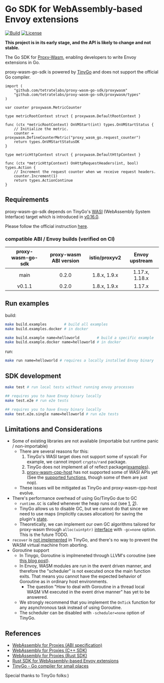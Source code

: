 # Go SDK for WebAssembly-based Envoy extensions
[![Build](https://github.com/tetratelabs/proxy-wasm-go-sdk/workflows/build-test/badge.svg)](https://github.com/tetratelabs/proxy-wasm-go-sdk/actions)
[![License](https://img.shields.io/badge/license-Apache%202.0-blue.svg)](LICENSE)

__This project is in its early stage, and the API is likely to change and not stable.__

The Go SDK for
 [Proxy-Wasm](https://github.com/proxy-wasm/spec), enabling developers to write Envoy extensions in Go.

proxy-wasm-go-sdk is powered by [TinyGo](https://tinygo.org/) and does not support the official Go compiler.


```golang
import (
	"github.com/tetratelabs/proxy-wasm-go-sdk/proxywasm"
	"github.com/tetratelabs/proxy-wasm-go-sdk/proxywasm/types"
)

var counter proxywasm.MetricCounter

type metricRootContext struct { proxywasm.DefaultRootContext }

func (ctx *metricRootContext) OnVMStart(int) types.OnVMStartStatus {
	// Initialize the metric.
	counter = proxywasm.DefineCounterMetric("proxy_wasm_go.request_counter")
	return types.OnVMStartStatusOK
}

type metricHttpContext struct { proxywasm.DefaultHttpContext }

func (ctx *metricHttpContext) OnHttpRequestHeaders(int, bool) types.Action {
	// Increment the request counter when we receive request headers.
	counter.Increment(1)
	return types.ActionContinue
}
```

## Requirements

proxy-wasm-go-sdk depends on TinyGo's [WASI](https://github.com/WebAssembly/WASI) (WebAssembly System Interface) target
which is introduced in [v0.16.0](https://github.com/tinygo-org/tinygo/releases/tag/v0.16.0).

Please follow the official instruction [here](https://tinygo.org/getting-started/).


### compatible ABI / Envoy builds (verified on CI)

| proxy-wasm-go-sdk| proxy-wasm ABI version |istio/proxyv2| Envoy upstream|
|:-------------:|:-------------:|:-------------:|:-------------:|
| main |  0.2.0|   1.8.x, 1.9.x | 1.17.x, 1.18.x |
| v0.1.1 |  0.2.0|   1.8.x, 1.9.x | 1.17.x |


## Run examples

build:

```bash
make build.examples        # build all examples
make build.examples.docker # in docker

make build.example name=helloworld        # build a specific example
make build.example.docker name=helloworld # in docker
```

run:

```bash
make run name=helloworld # requires a locally installed Envoy binary
``` 

## SDK development

```bash
make test # run local tests without running envoy processes

## requires you to have Envoy binary locally
make test.e2e # run e2e tests

## requires you to have Envoy binary locally
make test.e2e.single name=helloworld # run e2e tests
```

## Limitations and Considerations

- Some of existing libraries are not available (importable but runtime panic / non-importable)
    - There are several reasons for this:
        1. TinyGo's WASI target does not support some of syscall: For example, we cannot import `crypto/rand` package.
        2. TinyGo does not implement all of reflect package([examples](https://github.com/tinygo-org/tinygo/blob/v0.14.1/src/reflect/value.go#L299-L305)).
        3. [proxy-wasm-cpp-host](https://github.com/proxy-wasm/proxy-wasm-cpp-host) has not supported some of WASI APIs yet 
        (See the [supported functions](https://github.com/proxy-wasm/proxy-wasm-cpp-host/blob/master/include/proxy-wasm/exports.h#L135-L150), though some of them are just nop).
    - These issues will be mitigated as TinyGo and proxy-wasm-cpp-host evolve.
- There's performance overhead of using Go/TinyGo due to GC
    - `runtime.GC` is called whenever the heap runs out (see [1](https://tinygo.org/lang-support/#garbage-collection),
    [2](https://github.com/tinygo-org/tinygo/blob/v0.14.1/src/runtime/gc_conservative.go#L218-L239)).
    - TinyGo allows us to disable GC, but we cannot do that since we need to use maps (implicitly causes allocation)
     for saving the plugin's [state](https://github.com/tetratelabs/proxy-wasm-go-sdk/blob/cf6ad74ed58b284d3d8ceeb8c5dba2280d5b1007/proxywasm/vmstate.go#L41-L46).
    - Theoretically, we can implement our own GC algorithms tailored for proxy-wasm through `alloc(uintptr)` [interface](https://github.com/tinygo-org/tinygo/blob/v0.14.1/src/runtime/gc_none.go#L13) 
    with `-gc=none` option. This is the future TODO.
- `recover` is [not implemented](https://github.com/tinygo-org/tinygo/issues/891) in TinyGo, and there's no way to prevent the WASM virtual machine from aborting.
- Goroutine support
    - In Tinygo, Goroutine is implmeneted through LLVM's coroutine (see [this blog post](https://aykevl.nl/2019/02/tinygo-goroutines)).
    - In Envoy, WASM modules are run in the event driven manner, and therefore the "scheduler" is not executed once the main function exits. 
        That means you cannot have the expected behavior of Goroutine as in ordinary host environments.
        - The question "How to deal with Goroutine in a thread local WASM VM executed in the event drive manner" has yet to be answered.
    - We strongly recommend that you implement the `OnTick` function for any asynchronous task instead of using Goroutine.
    - The scheduler can be disabled with `-scheduler=none` option of TinyGo.

## References

- [WebAssembly for Proxies (ABI specification)](https://github.com/proxy-wasm/spec)
- [WebAssembly for Proxies (C++ SDK)](https://github.com/proxy-wasm/proxy-wasm-cpp-sdk)
- [WebAssembly for Proxies (Rust SDK)](https://github.com/proxy-wasm/proxy-wasm-rust-sdk)
- [Rust SDK for WebAssembly-based Envoy extensions](https://github.com/tetratelabs/envoy-wasm-rust-sdk)
- [TinyGo - Go compiler for small places](https://tinygo.org/)


Special thanks to TinyGo folks:)
